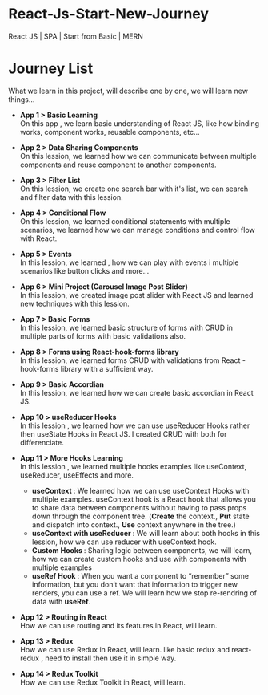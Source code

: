 # React-Js-Start-New-Journey
React JS |  SPA | Start from Basic | MERN

# Journey List
What we learn in this project, will describe one by one, we will learn new things...

- <b>App 1 > Basic Learning </b> <br/>
      On this app , we learn basic understanding of React JS, like how binding works, component works, reusable components, etc...

- <b>App 2 > Data Sharing Components </b> <br/>
On this lession, we learned how we can communicate between multiple components and reuse component to another components.

- <b>App 3 > Filter List </b> <br/>
On this lession, we create one search bar with it's list, we can search and filter data with this lession.

- <b>App 4 > Conditional Flow </b> <br/>
On this lession, we learned conditional statements with multiple scenarios, we learned how we can manage conditions and control flow with React.

- <b>App 5 > Events </b> <br/>
In this lession, we learned , how we can play with events i multiple scenarios like button clicks and more...

- <b>App 6 > Mini Project (Carousel Image Post Slider) </b> <br/>
In this lession, we created image post slider with React JS and learned new techniques with this lession.

- <b>App 7 > Basic Forms </b> <br/>
In this lession, we learned basic structure of forms with CRUD in multiple parts of forms with basic validations also.

- <b>App 8 > Forms using React-hook-forms library </b> <br/>
In this lession, we learned forms CRUD with validations from React -hook-forms library with a sufficient way.

- <b>App 9 > Basic Accordian </b> <br/>
In this lession, we learned how we can create basic accordian in React JS.

- <b>App 10 > useReducer Hooks </b> <br/>
In this lession , we learned how we can use useReducer Hooks rather then useState Hooks in React JS. I created CRUD with both for differenciate.

- <b>App 11 > More Hooks Learning </b> <br/>
In this lession , we learned multiple hooks examples like useContext, useReducer, useEffects and more.
    - <b>useContext </b> : We learned how we can use useContext Hooks with multiple examples. useContext hook is a React hook that allows you to share data between components without having to pass props down through the component tree. (<b>Create</b> the context., <b>Put</b> state and dispatch into context., <b>Use</b> context anywhere in the tree.)
    - <b>useContext with useReducer </b>: We will learn about both hooks in this lession, how we can use reducer with useContext hook.
    - <b> Custom Hooks </b>: Sharing logic between components, we will learn, how we can create custom hooks and use with components with multiple examples
    - <b> useRef Hook </b>: When you want a component to “remember” some information, but you don’t want that information to trigger new renders, you can use a ref. We will learn how we stop re-rendring of data with <b>useRef</b>.
- <b>App 12 > Routing in React </b> <br/>
How we can use routing and its features in React, will learn.
- <b>App 13 > Redux</b> <br/>
How we can use Redux in React, will learn. like basic redux and react-redux , need to install then use it in simple way.
- <b>App 14 > Redux Toolkit</b> <br/>
How we can use Redux Toolkit in React, will learn.


